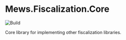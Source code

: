 # Mews.Fiscalization.Core

![Build](https://github.com/MewsSystems/fiscalization-core/workflows/Build/badge.svg)

Core library for implementing other fiscalization libraries.
